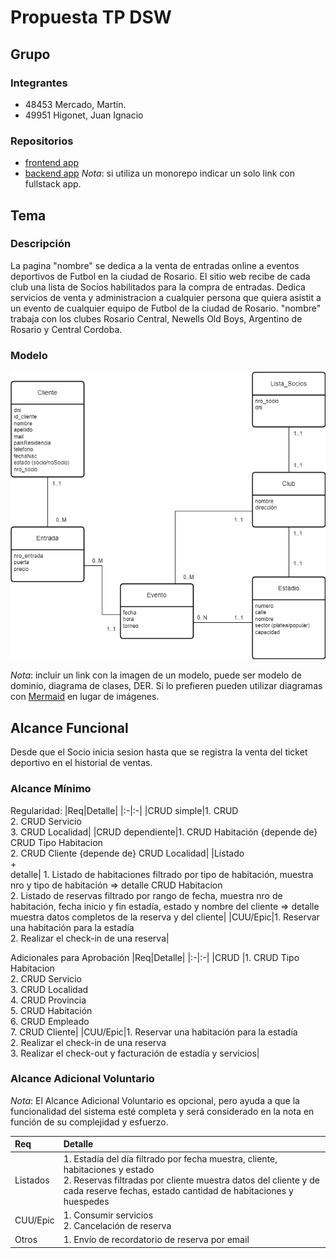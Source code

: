# Propuesta TP DSW

## Grupo
### Integrantes
* 48453 Mercado, Martin.
* 49951 Higonet, Juan Ignacio

### Repositorios
* [frontend app](http://hyperlinkToGihubOrGitlab)
* [backend app](http://hyperlinkToGihubOrGitlab)
*Nota*: si utiliza un monorepo indicar un solo link con fullstack app.

## Tema
### Descripción
La pagina "nombre" se dedica a la venta de entradas online a eventos deportivos de Futbol en la ciudad de Rosario. El sitio web recibe de cada club una lista de Socios habilitados para la compra de entradas. Dedica servicios de venta y administracion a cualquier persona que quiera asistit a un evento de cualquier equipo de Futbol de la ciudad de Rosario. 
   "nombre" trabaja con los clubes Rosario Central, Newells Old Boys, Argentino de Rosario y Central Cordoba. 

### Modelo
![imagen del modelo](https://github.com/JuaniHigo/TP-DSW-2024/blob/main/Proyecto%20DSW/Imagenes/Modelo%20de%20Dominio%20DSW.drawio.png)

*Nota*: incluir un link con la imagen de un modelo, puede ser modelo de dominio, diagrama de clases, DER. Si lo prefieren pueden utilizar diagramas con [Mermaid](https://mermaid.js.org) en lugar de imágenes.

## Alcance Funcional 
Desde que el Socio inicia sesion hasta que se registra la venta del ticket deportivo en el historial de ventas. 
 
### Alcance Mínimo



Regularidad:
|Req|Detalle|
|:-|:-|
|CRUD simple|1. CRUD <br>2. CRUD Servicio<br>3. CRUD Localidad|
|CRUD dependiente|1. CRUD Habitación {depende de} CRUD Tipo Habitacion<br>2. CRUD Cliente {depende de} CRUD Localidad|
|Listado<br>+<br>detalle| 1. Listado de habitaciones filtrado por tipo de habitación, muestra nro y tipo de habitación => detalle CRUD Habitacion<br> 2. Listado de reservas filtrado por rango de fecha, muestra nro de habitación, fecha inicio y fin estadía, estado y nombre del cliente => detalle muestra datos completos de la reserva y del cliente|
|CUU/Epic|1. Reservar una habitación para la estadía<br>2. Realizar el check-in de una reserva|


Adicionales para Aprobación
|Req|Detalle|
|:-|:-|
|CRUD |1. CRUD Tipo Habitacion<br>2. CRUD Servicio<br>3. CRUD Localidad<br>4. CRUD Provincia<br>5. CRUD Habitación<br>6. CRUD Empleado<br>7. CRUD Cliente|
|CUU/Epic|1. Reservar una habitación para la estadía<br>2. Realizar el check-in de una reserva<br>3. Realizar el check-out y facturación de estadía y servicios|


### Alcance Adicional Voluntario

*Nota*: El Alcance Adicional Voluntario es opcional, pero ayuda a que la funcionalidad del sistema esté completa y será considerado en la nota en función de su complejidad y esfuerzo.

|Req|Detalle|
|:-|:-|
|Listados |1. Estadía del día filtrado por fecha muestra, cliente, habitaciones y estado <br>2. Reservas filtradas por cliente muestra datos del cliente y de cada reserve fechas, estado cantidad de habitaciones y huespedes|
|CUU/Epic|1. Consumir servicios<br>2. Cancelación de reserva|
|Otros|1. Envío de recordatorio de reserva por email|

